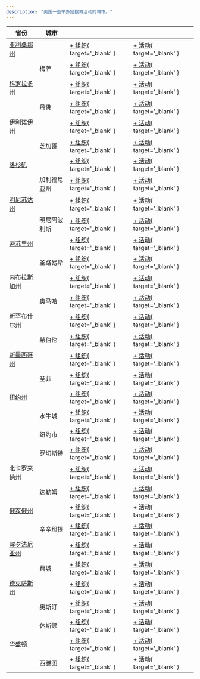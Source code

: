 ```yaml
---
description: "美国一些举办摇摆舞活动的城市。"
---
```


| 省份 | 城市 | | |
| --- | --- | --- | --- |
| [亚利桑那州](by_city.md#arizona) | | [+ 组织](https://github.com/swingdance/orgs/issues/new?assignees=&labels=add+org&projects=&template=02-add_entity.yml&title=%5Bus%5D%20%3CName%3E&region=us&province=Arizona&city=){ target='_blank' } | [+ 活动](https://github.com/swingdance/events/issues/new?assignees=&labels=add+event&projects=&template=02-add_entity.yml&title=%5B2024%2Fus%5D%20%3CName%3E&region=us&province=Arizona&city=&org_id=&date_starts=2024-&date_ends=2024-){ target='_blank' } |
| | 梅萨 | [+ 组织](https://github.com/swingdance/orgs/issues/new?assignees=&labels=add+org&projects=&template=02-add_entity.yml&title=%5Bus%5D%20%3CName%3E&region=us&province=Arizona&city=Mesa){ target='_blank' } | [+ 活动](https://github.com/swingdance/events/issues/new?assignees=&labels=add+event&projects=&template=02-add_entity.yml&title=%5B2024%2Fus%5D%20%3CName%3E&region=us&province=Arizona&city=Mesa&org_id=&date_starts=2024-&date_ends=2024-){ target='_blank' } |
| [科罗拉多州](by_city.md#colorado) | | [+ 组织](https://github.com/swingdance/orgs/issues/new?assignees=&labels=add+org&projects=&template=02-add_entity.yml&title=%5Bus%5D%20%3CName%3E&region=us&province=Colorado&city=){ target='_blank' } | [+ 活动](https://github.com/swingdance/events/issues/new?assignees=&labels=add+event&projects=&template=02-add_entity.yml&title=%5B2024%2Fus%5D%20%3CName%3E&region=us&province=Colorado&city=&org_id=&date_starts=2024-&date_ends=2024-){ target='_blank' } |
| | 丹佛 | [+ 组织](https://github.com/swingdance/orgs/issues/new?assignees=&labels=add+org&projects=&template=02-add_entity.yml&title=%5Bus%5D%20%3CName%3E&region=us&province=Colorado&city=Denver){ target='_blank' } | [+ 活动](https://github.com/swingdance/events/issues/new?assignees=&labels=add+event&projects=&template=02-add_entity.yml&title=%5B2024%2Fus%5D%20%3CName%3E&region=us&province=Colorado&city=Denver&org_id=&date_starts=2024-&date_ends=2024-){ target='_blank' } |
| [伊利诺伊州](by_city.md#illinois) | | [+ 组织](https://github.com/swingdance/orgs/issues/new?assignees=&labels=add+org&projects=&template=02-add_entity.yml&title=%5Bus%5D%20%3CName%3E&region=us&province=Illinois&city=){ target='_blank' } | [+ 活动](https://github.com/swingdance/events/issues/new?assignees=&labels=add+event&projects=&template=02-add_entity.yml&title=%5B2024%2Fus%5D%20%3CName%3E&region=us&province=Illinois&city=&org_id=&date_starts=2024-&date_ends=2024-){ target='_blank' } |
| | 芝加哥 | [+ 组织](https://github.com/swingdance/orgs/issues/new?assignees=&labels=add+org&projects=&template=02-add_entity.yml&title=%5Bus%5D%20%3CName%3E&region=us&province=Illinois&city=Chicago){ target='_blank' } | [+ 活动](https://github.com/swingdance/events/issues/new?assignees=&labels=add+event&projects=&template=02-add_entity.yml&title=%5B2024%2Fus%5D%20%3CName%3E&region=us&province=Illinois&city=Chicago&org_id=&date_starts=2024-&date_ends=2024-){ target='_blank' } |
| [洛杉矶](by_city.md#los-angeles) | | [+ 组织](https://github.com/swingdance/orgs/issues/new?assignees=&labels=add+org&projects=&template=02-add_entity.yml&title=%5Bus%5D%20%3CName%3E&region=us&province=Los%20Angeles&city=){ target='_blank' } | [+ 活动](https://github.com/swingdance/events/issues/new?assignees=&labels=add+event&projects=&template=02-add_entity.yml&title=%5B2024%2Fus%5D%20%3CName%3E&region=us&province=Los%20Angeles&city=&org_id=&date_starts=2024-&date_ends=2024-){ target='_blank' } |
| | 加利福尼亚州 | [+ 组织](https://github.com/swingdance/orgs/issues/new?assignees=&labels=add+org&projects=&template=02-add_entity.yml&title=%5Bus%5D%20%3CName%3E&region=us&province=Los%20Angeles&city=California){ target='_blank' } | [+ 活动](https://github.com/swingdance/events/issues/new?assignees=&labels=add+event&projects=&template=02-add_entity.yml&title=%5B2024%2Fus%5D%20%3CName%3E&region=us&province=Los%20Angeles&city=California&org_id=&date_starts=2024-&date_ends=2024-){ target='_blank' } |
| [明尼苏达州](by_city.md#minnesota) | | [+ 组织](https://github.com/swingdance/orgs/issues/new?assignees=&labels=add+org&projects=&template=02-add_entity.yml&title=%5Bus%5D%20%3CName%3E&region=us&province=Minnesota&city=){ target='_blank' } | [+ 活动](https://github.com/swingdance/events/issues/new?assignees=&labels=add+event&projects=&template=02-add_entity.yml&title=%5B2024%2Fus%5D%20%3CName%3E&region=us&province=Minnesota&city=&org_id=&date_starts=2024-&date_ends=2024-){ target='_blank' } |
| | 明尼阿波利斯 | [+ 组织](https://github.com/swingdance/orgs/issues/new?assignees=&labels=add+org&projects=&template=02-add_entity.yml&title=%5Bus%5D%20%3CName%3E&region=us&province=Minnesota&city=Minneapolis){ target='_blank' } | [+ 活动](https://github.com/swingdance/events/issues/new?assignees=&labels=add+event&projects=&template=02-add_entity.yml&title=%5B2024%2Fus%5D%20%3CName%3E&region=us&province=Minnesota&city=Minneapolis&org_id=&date_starts=2024-&date_ends=2024-){ target='_blank' } |
| [密苏里州](by_city.md#missouri) | | [+ 组织](https://github.com/swingdance/orgs/issues/new?assignees=&labels=add+org&projects=&template=02-add_entity.yml&title=%5Bus%5D%20%3CName%3E&region=us&province=Missouri&city=){ target='_blank' } | [+ 活动](https://github.com/swingdance/events/issues/new?assignees=&labels=add+event&projects=&template=02-add_entity.yml&title=%5B2024%2Fus%5D%20%3CName%3E&region=us&province=Missouri&city=&org_id=&date_starts=2024-&date_ends=2024-){ target='_blank' } |
| | 圣路易斯 | [+ 组织](https://github.com/swingdance/orgs/issues/new?assignees=&labels=add+org&projects=&template=02-add_entity.yml&title=%5Bus%5D%20%3CName%3E&region=us&province=Missouri&city=St.%20Louis){ target='_blank' } | [+ 活动](https://github.com/swingdance/events/issues/new?assignees=&labels=add+event&projects=&template=02-add_entity.yml&title=%5B2024%2Fus%5D%20%3CName%3E&region=us&province=Missouri&city=St.%20Louis&org_id=&date_starts=2024-&date_ends=2024-){ target='_blank' } |
| [内布拉斯加州](by_city.md#nebraska) | | [+ 组织](https://github.com/swingdance/orgs/issues/new?assignees=&labels=add+org&projects=&template=02-add_entity.yml&title=%5Bus%5D%20%3CName%3E&region=us&province=Nebraska&city=){ target='_blank' } | [+ 活动](https://github.com/swingdance/events/issues/new?assignees=&labels=add+event&projects=&template=02-add_entity.yml&title=%5B2024%2Fus%5D%20%3CName%3E&region=us&province=Nebraska&city=&org_id=&date_starts=2024-&date_ends=2024-){ target='_blank' } |
| | 奥马哈 | [+ 组织](https://github.com/swingdance/orgs/issues/new?assignees=&labels=add+org&projects=&template=02-add_entity.yml&title=%5Bus%5D%20%3CName%3E&region=us&province=Nebraska&city=Omaha){ target='_blank' } | [+ 活动](https://github.com/swingdance/events/issues/new?assignees=&labels=add+event&projects=&template=02-add_entity.yml&title=%5B2024%2Fus%5D%20%3CName%3E&region=us&province=Nebraska&city=Omaha&org_id=&date_starts=2024-&date_ends=2024-){ target='_blank' } |
| [新罕布什尔州](by_city.md#new-hampshire) | | [+ 组织](https://github.com/swingdance/orgs/issues/new?assignees=&labels=add+org&projects=&template=02-add_entity.yml&title=%5Bus%5D%20%3CName%3E&region=us&province=New%20Hampshire&city=){ target='_blank' } | [+ 活动](https://github.com/swingdance/events/issues/new?assignees=&labels=add+event&projects=&template=02-add_entity.yml&title=%5B2024%2Fus%5D%20%3CName%3E&region=us&province=New%20Hampshire&city=&org_id=&date_starts=2024-&date_ends=2024-){ target='_blank' } |
| | 希伯伦 | [+ 组织](https://github.com/swingdance/orgs/issues/new?assignees=&labels=add+org&projects=&template=02-add_entity.yml&title=%5Bus%5D%20%3CName%3E&region=us&province=New%20Hampshire&city=Hebron){ target='_blank' } | [+ 活动](https://github.com/swingdance/events/issues/new?assignees=&labels=add+event&projects=&template=02-add_entity.yml&title=%5B2024%2Fus%5D%20%3CName%3E&region=us&province=New%20Hampshire&city=Hebron&org_id=&date_starts=2024-&date_ends=2024-){ target='_blank' } |
| [新墨西哥州](by_city.md#new-mexico) | | [+ 组织](https://github.com/swingdance/orgs/issues/new?assignees=&labels=add+org&projects=&template=02-add_entity.yml&title=%5Bus%5D%20%3CName%3E&region=us&province=New%20Mexico&city=){ target='_blank' } | [+ 活动](https://github.com/swingdance/events/issues/new?assignees=&labels=add+event&projects=&template=02-add_entity.yml&title=%5B2024%2Fus%5D%20%3CName%3E&region=us&province=New%20Mexico&city=&org_id=&date_starts=2024-&date_ends=2024-){ target='_blank' } |
| | 圣菲 | [+ 组织](https://github.com/swingdance/orgs/issues/new?assignees=&labels=add+org&projects=&template=02-add_entity.yml&title=%5Bus%5D%20%3CName%3E&region=us&province=New%20Mexico&city=Santa%20Fe){ target='_blank' } | [+ 活动](https://github.com/swingdance/events/issues/new?assignees=&labels=add+event&projects=&template=02-add_entity.yml&title=%5B2024%2Fus%5D%20%3CName%3E&region=us&province=New%20Mexico&city=Santa%20Fe&org_id=&date_starts=2024-&date_ends=2024-){ target='_blank' } |
| [纽约州](by_city.md#new-york) | | [+ 组织](https://github.com/swingdance/orgs/issues/new?assignees=&labels=add+org&projects=&template=02-add_entity.yml&title=%5Bus%5D%20%3CName%3E&region=us&province=New%20York&city=){ target='_blank' } | [+ 活动](https://github.com/swingdance/events/issues/new?assignees=&labels=add+event&projects=&template=02-add_entity.yml&title=%5B2024%2Fus%5D%20%3CName%3E&region=us&province=New%20York&city=&org_id=&date_starts=2024-&date_ends=2024-){ target='_blank' } |
| | 水牛城 | [+ 组织](https://github.com/swingdance/orgs/issues/new?assignees=&labels=add+org&projects=&template=02-add_entity.yml&title=%5Bus%5D%20%3CName%3E&region=us&province=New%20York&city=Buffalo){ target='_blank' } | [+ 活动](https://github.com/swingdance/events/issues/new?assignees=&labels=add+event&projects=&template=02-add_entity.yml&title=%5B2024%2Fus%5D%20%3CName%3E&region=us&province=New%20York&city=Buffalo&org_id=&date_starts=2024-&date_ends=2024-){ target='_blank' } |
| | 纽约市 | [+ 组织](https://github.com/swingdance/orgs/issues/new?assignees=&labels=add+org&projects=&template=02-add_entity.yml&title=%5Bus%5D%20%3CName%3E&region=us&province=New%20York&city=New%20York%20City){ target='_blank' } | [+ 活动](https://github.com/swingdance/events/issues/new?assignees=&labels=add+event&projects=&template=02-add_entity.yml&title=%5B2024%2Fus%5D%20%3CName%3E&region=us&province=New%20York&city=New%20York%20City&org_id=&date_starts=2024-&date_ends=2024-){ target='_blank' } |
| | 罗切斯特 | [+ 组织](https://github.com/swingdance/orgs/issues/new?assignees=&labels=add+org&projects=&template=02-add_entity.yml&title=%5Bus%5D%20%3CName%3E&region=us&province=New%20York&city=Rochester){ target='_blank' } | [+ 活动](https://github.com/swingdance/events/issues/new?assignees=&labels=add+event&projects=&template=02-add_entity.yml&title=%5B2024%2Fus%5D%20%3CName%3E&region=us&province=New%20York&city=Rochester&org_id=&date_starts=2024-&date_ends=2024-){ target='_blank' } |
| [北卡罗来纳州](by_city.md#north-carolina) | | [+ 组织](https://github.com/swingdance/orgs/issues/new?assignees=&labels=add+org&projects=&template=02-add_entity.yml&title=%5Bus%5D%20%3CName%3E&region=us&province=North%20Carolina&city=){ target='_blank' } | [+ 活动](https://github.com/swingdance/events/issues/new?assignees=&labels=add+event&projects=&template=02-add_entity.yml&title=%5B2024%2Fus%5D%20%3CName%3E&region=us&province=North%20Carolina&city=&org_id=&date_starts=2024-&date_ends=2024-){ target='_blank' } |
| | 达勒姆 | [+ 组织](https://github.com/swingdance/orgs/issues/new?assignees=&labels=add+org&projects=&template=02-add_entity.yml&title=%5Bus%5D%20%3CName%3E&region=us&province=North%20Carolina&city=Durham){ target='_blank' } | [+ 活动](https://github.com/swingdance/events/issues/new?assignees=&labels=add+event&projects=&template=02-add_entity.yml&title=%5B2024%2Fus%5D%20%3CName%3E&region=us&province=North%20Carolina&city=Durham&org_id=&date_starts=2024-&date_ends=2024-){ target='_blank' } |
| [俄亥俄州](by_city.md#ohio) | | [+ 组织](https://github.com/swingdance/orgs/issues/new?assignees=&labels=add+org&projects=&template=02-add_entity.yml&title=%5Bus%5D%20%3CName%3E&region=us&province=Ohio&city=){ target='_blank' } | [+ 活动](https://github.com/swingdance/events/issues/new?assignees=&labels=add+event&projects=&template=02-add_entity.yml&title=%5B2024%2Fus%5D%20%3CName%3E&region=us&province=Ohio&city=&org_id=&date_starts=2024-&date_ends=2024-){ target='_blank' } |
| | 辛辛那提 | [+ 组织](https://github.com/swingdance/orgs/issues/new?assignees=&labels=add+org&projects=&template=02-add_entity.yml&title=%5Bus%5D%20%3CName%3E&region=us&province=Ohio&city=Cincinnati){ target='_blank' } | [+ 活动](https://github.com/swingdance/events/issues/new?assignees=&labels=add+event&projects=&template=02-add_entity.yml&title=%5B2024%2Fus%5D%20%3CName%3E&region=us&province=Ohio&city=Cincinnati&org_id=&date_starts=2024-&date_ends=2024-){ target='_blank' } |
| [宾夕法尼亚州](by_city.md#pennsylvania) | | [+ 组织](https://github.com/swingdance/orgs/issues/new?assignees=&labels=add+org&projects=&template=02-add_entity.yml&title=%5Bus%5D%20%3CName%3E&region=us&province=Pennsylvania&city=){ target='_blank' } | [+ 活动](https://github.com/swingdance/events/issues/new?assignees=&labels=add+event&projects=&template=02-add_entity.yml&title=%5B2024%2Fus%5D%20%3CName%3E&region=us&province=Pennsylvania&city=&org_id=&date_starts=2024-&date_ends=2024-){ target='_blank' } |
| | 費城 | [+ 组织](https://github.com/swingdance/orgs/issues/new?assignees=&labels=add+org&projects=&template=02-add_entity.yml&title=%5Bus%5D%20%3CName%3E&region=us&province=Pennsylvania&city=Philadelphia){ target='_blank' } | [+ 活动](https://github.com/swingdance/events/issues/new?assignees=&labels=add+event&projects=&template=02-add_entity.yml&title=%5B2024%2Fus%5D%20%3CName%3E&region=us&province=Pennsylvania&city=Philadelphia&org_id=&date_starts=2024-&date_ends=2024-){ target='_blank' } |
| [德克萨斯州](by_city.md#texas) | | [+ 组织](https://github.com/swingdance/orgs/issues/new?assignees=&labels=add+org&projects=&template=02-add_entity.yml&title=%5Bus%5D%20%3CName%3E&region=us&province=Texas&city=){ target='_blank' } | [+ 活动](https://github.com/swingdance/events/issues/new?assignees=&labels=add+event&projects=&template=02-add_entity.yml&title=%5B2024%2Fus%5D%20%3CName%3E&region=us&province=Texas&city=&org_id=&date_starts=2024-&date_ends=2024-){ target='_blank' } |
| | 奥斯汀 | [+ 组织](https://github.com/swingdance/orgs/issues/new?assignees=&labels=add+org&projects=&template=02-add_entity.yml&title=%5Bus%5D%20%3CName%3E&region=us&province=Texas&city=Austin){ target='_blank' } | [+ 活动](https://github.com/swingdance/events/issues/new?assignees=&labels=add+event&projects=&template=02-add_entity.yml&title=%5B2024%2Fus%5D%20%3CName%3E&region=us&province=Texas&city=Austin&org_id=&date_starts=2024-&date_ends=2024-){ target='_blank' } |
| | 休斯顿 | [+ 组织](https://github.com/swingdance/orgs/issues/new?assignees=&labels=add+org&projects=&template=02-add_entity.yml&title=%5Bus%5D%20%3CName%3E&region=us&province=Texas&city=Houston){ target='_blank' } | [+ 活动](https://github.com/swingdance/events/issues/new?assignees=&labels=add+event&projects=&template=02-add_entity.yml&title=%5B2024%2Fus%5D%20%3CName%3E&region=us&province=Texas&city=Houston&org_id=&date_starts=2024-&date_ends=2024-){ target='_blank' } |
| [华盛顿](by_city.md#washington) | | [+ 组织](https://github.com/swingdance/orgs/issues/new?assignees=&labels=add+org&projects=&template=02-add_entity.yml&title=%5Bus%5D%20%3CName%3E&region=us&province=Washington&city=){ target='_blank' } | [+ 活动](https://github.com/swingdance/events/issues/new?assignees=&labels=add+event&projects=&template=02-add_entity.yml&title=%5B2024%2Fus%5D%20%3CName%3E&region=us&province=Washington&city=&org_id=&date_starts=2024-&date_ends=2024-){ target='_blank' } |
| | 西雅图 | [+ 组织](https://github.com/swingdance/orgs/issues/new?assignees=&labels=add+org&projects=&template=02-add_entity.yml&title=%5Bus%5D%20%3CName%3E&region=us&province=Washington&city=Seattle){ target='_blank' } | [+ 活动](https://github.com/swingdance/events/issues/new?assignees=&labels=add+event&projects=&template=02-add_entity.yml&title=%5B2024%2Fus%5D%20%3CName%3E&region=us&province=Washington&city=Seattle&org_id=&date_starts=2024-&date_ends=2024-){ target='_blank' } |
